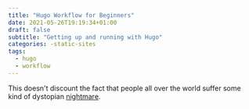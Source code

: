 ```yaml
---
title: "Hugo Workflow for Beginners"
date: 2021-05-26T19:19:34+01:00
draft: false
subtitle: "Getting up and running with Hugo"
categories: -static-sites
tags:
  - hugo
  - workflow
---
```


This doesn't discount the fact that people all over the world suffer some kind of dystopian [nightmare](https://docs.netlify.com/configure-builds/common-configurations/hugo/).
